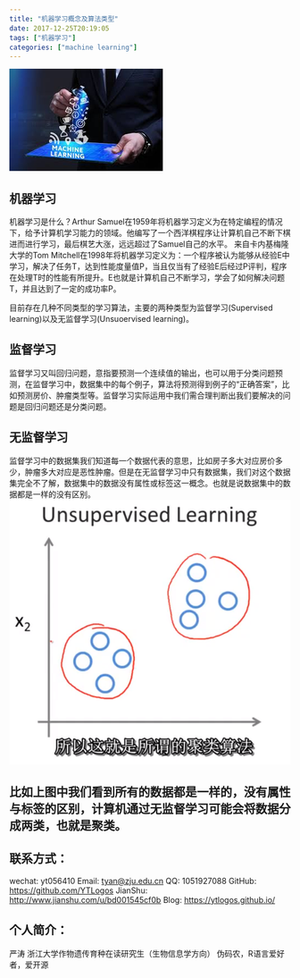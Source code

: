 ```yaml
---
title: "机器学习概念及算法类型"
date: 2017-12-25T20:19:05
tags: ["机器学习"]
categories: ["machine learning"]
---
```

![mark](https://github.com/YTLogos/Pic_blog/blob/master/929l1BKmhH.png?raw=true)
## 机器学习
机器学习是什么？Arthur Samuel在1959年将机器学习定义为在特定编程的情况下，给予计算机学习能力的领域。他编写了一个西洋棋程序让计算机自己不断下棋进而进行学习，最后棋艺大涨，远远超过了Samuel自己的水平。
来自卡内基梅隆大学的Tom Mitchell在1998年将机器学习定义为：一个程序被认为能够从经验E中学习，解决了任务T，达到性能度量值P，当且仅当有了经验E后经过P评判，程序在处理T时的性能有所提升。E也就是计算机自己不断学习，学会了如何解决问题T，并且达到了一定的成功率P。
<!--more-->

目前存在几种不同类型的学习算法，主要的两种类型为监督学习(Supervised learning)以及无监督学习(Unsuoervised learning)。
## 监督学习
监督学习又叫回归问题，意指要预测一个连续值的输出，也可以用于分类问题预测，在监督学习中，数据集中的每个例子，算法将预测得到例子的“正确答案”，比如预测房价、肿瘤类型等。监督学习实际运用中我们需合理判断出我们要解决的问题是回归问题还是分类问题。
## 无监督学习
监督学习中的数据集我们知道每一个数据代表的意思，比如房子多大对应房价多少，肿瘤多大对应是恶性肿瘤。但是在无监督学习中只有数据集，我们对这个数据集完全不了解，数据集中的数据没有属性或标签这一概念。也就是说数据集中的数据都是一样的没有区别。
![mark](https://github.com/YTLogos/Pic_blog/blob/master/IIla4J06b4.png?raw=true)

比如上图中我们看到所有的数据都是一样的，没有属性与标签的区别，计算机通过无监督学习可能会将数据分成两类，也就是聚类。
---
联系方式：
---
wechat: yt056410
Email: tyan@zju.edu.cn
QQ: 1051927088
GitHub: https://github.com/YTLogos
JianShu: http://www.jianshu.com/u/bd001545cf0b
Blog: https://ytlogos.github.io/

个人简介：
---
严涛
浙江大学作物遗传育种在读研究生（生物信息学方向）
伪码农，R语言爱好者，爱开源